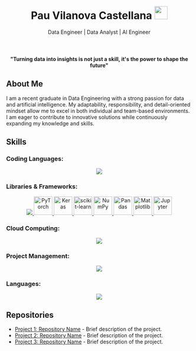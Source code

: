 <header>
    <h1 align="center">Pau Vilanova Castellana  <img src="https://media.giphy.com/media/hvRJCLFzcasrR4ia7z/giphy.gif" width="35"> </h1>
    <p align="center">Data Engineer | Data Analyst | AI Engineer</p>
</header>

<p align="center">
    <strong>"Turning data into insights is not just a skill, it's the power to shape the future"</strong>
</p>


<section>
    <h2>About Me</h2>
    <p>
        I am a recent graduate in Data Engineering with a strong passion for data and artificial intelligence. My adaptability, responsibility, and detail-oriented mindset allow me to excel in both individual and team-based environments. I am eager to contribute to innovative solutions while continuously expanding my knowledge and skills.
    </p>
</section>

## Skills

### Coding Languages:
<p align="center">
    <a href="https://skillicons.dev">
        <img src="https://skillicons.dev/icons?i=python,c,r,mysql,mongodb,redis,bash,matlab" />
    </a>
</p>

### Libraries & Frameworks:
<p align="center">
    <a href="https://skillicons.dev">
        <img src="https://skillicons.dev/icons?i=tensorflow" />
    </a>
    <a href="https://pytorch.org/">
        <img src="https://encrypted-tbn0.gstatic.com/images?q=tbn:ANd9GcTHkXAX0dktt_m0m5341SswX_UXJpgwMTUPLw&s" alt="PyTorch" width="50" />
    </a>
    <a href="https://keras.io/">
        <img src="https://datasolut.com/wp-content/uploads/2019/09/keras-logo-2018-large-1200.png" alt="Keras" width="50" />
    </a>
    <a href="https://scikit-learn.org/">
        <img src="https://encrypted-tbn0.gstatic.com/images?q=tbn:ANd9GcT3ioErrXCaT2yZgsMaefs8irg9dRTWVk882Q&s" alt="scikit-learn" width="50" />
    </a>
    <a href="https://numpy.org/">
        <img src="https://miro.medium.com/v2/resize:fit:500/1*AUDee8Byf_3CCDx_zCM1pA.jpeg" alt="NumPy" width="50" />
    </a>
    <a href="https://pandas.pydata.org/">
        <img src="https://storage.googleapis.com/images.smartproxy.com/medium_Python_Pandas_1_cc44acf7dc/medium_Python_Pandas_1_cc44acf7dc.png" alt="Pandas" width="50" />
    </a>
    <a href="https://matplotlib.org/">
        <img src="https://anvil.works/blog/img/plotting-in-python/thumbnail-matplotlib.png" alt="Matplotlib" width="50" />
    </a>
    <a href="https://jupyter.org/">
        <img src="https://friconix.com/jpg/fi-xnsuxx-jupyter-notebook.jpg" alt="Jupyter" width="50" />
    </a>
</p>

### Cloud Computing:
<p align="center">
    <a href="https://skillicons.dev">
        <img src="https://skillicons.dev/icons?i=aws,azure,spark" />
    </a>
</p>

### Project Management:
<p align="center">
    <a href="https://skillicons.dev">
        <img src="https://skillicons.dev/icons?i=jira,confluence" />
    </a>
</p>

### Languages:
<p align="center">
    <a href="https://skillicons.dev">
        <img src="https://skillicons.dev/icons?i=english,catalan,spanish" />
    </a>
</p>



<section>
    <h2>Repositories</h2>
    <ul class="repo-list">
        <li><a href="https://github.com/username/repository1" target="_blank">Project 1: Repository Name</a> - Brief description of the project.</li>
        <li><a href="https://github.com/username/repository2" target="_blank">Project 2: Repository Name</a> - Brief description of the project.</li>
        <li><a href="https://github.com/username/repository3" target="_blank">Project 3: Repository Name</a> - Brief description of the project.</li>
    </ul>
</section>

</body>
</html>
